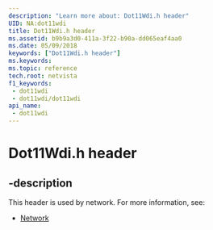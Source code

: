 ```yaml
---
description: "Learn more about: Dot11Wdi.h header"
UID: NA:dot11wdi
title: Dot11Wdi.h header
ms.assetid: b9b9a3d0-411a-3f22-b90a-dd065eaf4aa0
ms.date: 05/09/2018
keywords: ["Dot11Wdi.h header"]
ms.keywords: 
ms.topic: reference
tech.root: netvista
f1_keywords:
 - dot11wdi
 - dot11wdi/dot11wdi
api_name:
 - dot11wdi
---
```


# Dot11Wdi.h header


## -description

This header is used by network. For more information, see:

- [Network](../_netvista/index.md)

